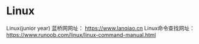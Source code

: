 # Linux
Linux(junior year)
蓝桥网网址：
https://www.lanqiao.cn
Linux命令查找网址：
https://www.runoob.com/linux/linux-command-manual.html
